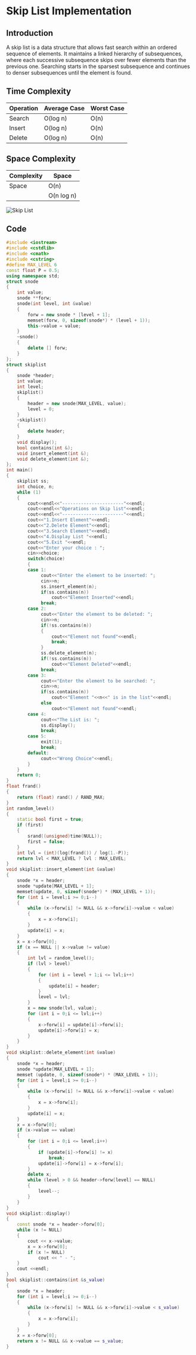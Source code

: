 # Skip List Implementation

## Introduction

A skip list is a data structure that allows fast search within an ordered sequence of elements. It maintains a linked hierarchy of subsequences, where each successive subsequence skips over fewer elements than the previous one. Searching starts in the sparsest subsequence and continues to denser subsequences until the element is found.

## Time Complexity 

| Operation | Average Case | Worst Case  |
|-----------|--------------|-------------|
| Search    | O(log n)     | O(n)        |
| Insert    | O(log n)     | O(n)        |
| Delete    | O(log n)     | O(n)        |

## Space Complexity

| Complexity | Space        |
|------------|--------------|
| Space      | O(n)         |
|            | O(n log n)   |

![Skip List](https://upload.wikimedia.org/wikipedia/commons/2/2c/Skip_list_add_element-en.gif) 

## Code

```cpp
#include <iostream>
#include <cstdlib>
#include <cmath>
#include <cstring>
#define MAX_LEVEL 6
const float P = 0.5;
using namespace std;
struct snode
{
    int value;
    snode **forw;
    snode(int level, int &value)
    {
        forw = new snode * [level + 1];
        memset(forw, 0, sizeof(snode*) * (level + 1));
        this->value = value; 
    }
    ~snode()
    {
        delete [] forw;        
    } 
};
struct skiplist
{
    snode *header;
    int value;
    int level;
    skiplist() 
    {
        header = new snode(MAX_LEVEL, value);
        level = 0;
    }
    ~skiplist() 
    {
        delete header;
    }
    void display();
    bool contains(int &);
    void insert_element(int &);
    void delete_element(int &);        
};
int main() 
{
    skiplist ss;
    int choice, n;
    while (1)
    {
        cout<<endl<<"-----------------------"<<endl;
        cout<<endl<<"Operations on Skip list"<<endl;
        cout<<endl<<"-----------------------"<<endl;
        cout<<"1.Insert Element"<<endl;
        cout<<"2.Delete Element"<<endl;
        cout<<"3.Search Element"<<endl;
        cout<<"4.Display List "<<endl;
        cout<<"5.Exit "<<endl;
        cout<<"Enter your choice : ";
        cin>>choice;
        switch(choice)
        {
        case 1:
             cout<<"Enter the element to be inserted: ";
             cin>>n;
             ss.insert_element(n);
             if(ss.contains(n))
                 cout<<"Element Inserted"<<endl;
             break;
        case 2:
             cout<<"Enter the element to be deleted: ";
             cin>>n;
             if(!ss.contains(n))
             {
                 cout<<"Element not found"<<endl;
                 break;
             }
             ss.delete_element(n);
             if(!ss.contains(n))
                 cout<<"Element Deleted"<<endl;
             break;
        case 3:
             cout<<"Enter the element to be searched: ";
             cin>>n; 
             if(ss.contains(n))
                 cout<<"Element "<<n<<" is in the list"<<endl;
             else
                 cout<<"Element not found"<<endl;
        case 4:
             cout<<"The List is: ";
             ss.display();
             break;
        case 5:
             exit(1);
             break;
        default:
             cout<<"Wrong Choice"<<endl;
        }
    }
    return 0;
}
float frand() 
{
    return (float) rand() / RAND_MAX;
}
int random_level() 
{
    static bool first = true;
    if (first) 
    {
        srand((unsigned)time(NULL));
        first = false;
    }
    int lvl = (int)(log(frand()) / log(1.-P));
    return lvl < MAX_LEVEL ? lvl : MAX_LEVEL;
}
void skiplist::insert_element(int &value) 
{
    snode *x = header;	
    snode *update[MAX_LEVEL + 1];
    memset(update, 0, sizeof(snode*) * (MAX_LEVEL + 1));
    for (int i = level;i >= 0;i--) 
    {
        while (x->forw[i] != NULL && x->forw[i]->value < value) 
        {
            x = x->forw[i];
        }
        update[i] = x; 
    }
    x = x->forw[0];
    if (x == NULL || x->value != value) 
    {        
        int lvl = random_level();
        if (lvl > level) 
        {
            for (int i = level + 1;i <= lvl;i++) 
            {
                update[i] = header;
            }
            level = lvl;
        }
        x = new snode(lvl, value);
        for (int i = 0;i <= lvl;i++) 
        {
            x->forw[i] = update[i]->forw[i];
            update[i]->forw[i] = x;
        }
    }
}
void skiplist::delete_element(int &value) 
{
    snode *x = header;	
    snode *update[MAX_LEVEL + 1];
    memset (update, 0, sizeof(snode*) * (MAX_LEVEL + 1));
    for (int i = level;i >= 0;i--) 
    {
        while (x->forw[i] != NULL && x->forw[i]->value < value)
        {
            x = x->forw[i];
        }
        update[i] = x; 
    }
    x = x->forw[0];
    if (x->value == value) 
    {
        for (int i = 0;i <= level;i++) 
        {
            if (update[i]->forw[i] != x)
                break;
            update[i]->forw[i] = x->forw[i];
        }
        delete x;
        while (level > 0 && header->forw[level] == NULL) 
        {
            level--;
        }
    }
}
void skiplist::display() 
{
    const snode *x = header->forw[0];
    while (x != NULL) 
    {
        cout << x->value;
        x = x->forw[0];
        if (x != NULL)
            cout << " - ";
    }
    cout <<endl;
}
bool skiplist::contains(int &s_value) 
{
    snode *x = header;
    for (int i = level;i >= 0;i--) 
    {
        while (x->forw[i] != NULL && x->forw[i]->value < s_value)
        {
            x = x->forw[i];
        }
    }
    x = x->forw[0];
    return x != NULL && x->value == s_value;
}
```

